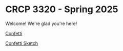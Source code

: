 # CRCP 3320 - Spring 2025

Welcome! We're glad you're here!

[Confetti](./confetti/index.html)

[Confetti Sketch](./confetti/sketch.html)
